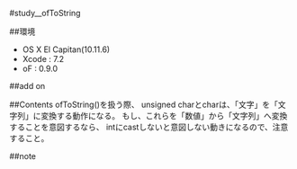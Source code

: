 #study__ofToString

##環境
*	OS X El Capitan(10.11.6)
*	Xcode : 7.2
*	oF : 0.9.0

##add on

##Contents
ofToString()を扱う際、
unsigned charとcharは、「文字」を「文字列」に変換する動作になる。
もし、これらを「数値」から「文字列」へ変換することを意図するなら、
intにcastしないと意図しない動きになるので、注意すること。

##note






